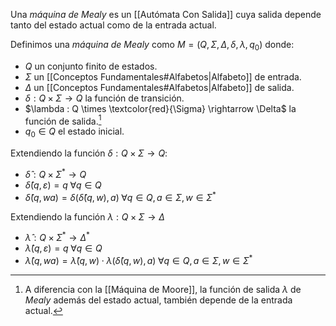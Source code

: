 Una *máquina de Mealy* es un [[Autómata Con Salida]] cuya salida depende tanto del estado actual como de la entrada actual.

Definimos una *máquina de Mealy* como $M=(Q, \Sigma, \Delta, \delta, \lambda, q_0)$ donde:
- $Q$ un conjunto finito de estados.
- $\Sigma$ un [[Conceptos Fundamentales#Alfabetos|Alfabeto]] de entrada.
- $\Delta$ un [[Conceptos Fundamentales#Alfabetos|Alfabeto]] de salida.
- $\delta : Q \times \Sigma \rightarrow Q$ la función de transición.
- $\lambda : Q \times \textcolor{red}{\Sigma} \rightarrow \Delta$ la función de salida.[^1]
- $q_0 \in Q$ el estado inicial.

Extendiendo la función $\delta : Q \times \Sigma \rightarrow Q$:
- $\hat{\delta}: Q \times \Sigma^{\ast} \rightarrow Q$
- $\hat{\delta}(q, \varepsilon) = q \; \forall q \in Q$
- $\hat{\delta}(q, wa) = \delta(\hat{\delta}(q, w), a) \; \forall q \in Q, a \in \Sigma, w \in \Sigma^{\ast}$

Extendiendo la función $\lambda : Q \times \Sigma \rightarrow \Delta$
- $\hat{\lambda} : Q \times \Sigma^{\ast} \rightarrow \Delta^{\ast}$
- $\hat{\lambda}(q, \varepsilon) = q \; \forall q \in Q$
- $\hat{\lambda}(q, wa) = \hat{\lambda}(q, w) \cdot \lambda(\hat{\delta}(q, w), a) \; \forall q \in Q, a \in \Sigma, w \in \Sigma^{\ast}$

[^1]: A diferencia con la [[Máquina de Moore]], la función de salida $\lambda$ de *Mealy* además del estado actual, también depende de la entrada actual. 
